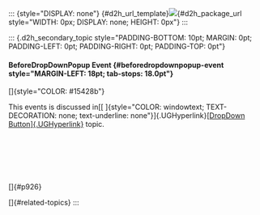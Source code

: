 ::: {style="DISPLAY: none"}
[](ms-xhelp:///?Id=d2h_url_template){#d2h_url_template}![](!package_url!){#d2h_package_url style="WIDTH: 0px; DISPLAY: none; HEIGHT: 0px"}
:::

::: {.d2h_secondary_topic style="PADDING-BOTTOM: 10pt; MARGIN: 0pt; PADDING-LEFT: 0pt; PADDING-RIGHT: 0pt; PADDING-TOP: 0pt"}
#### BeforeDropDownPopup Event {#beforedropdownpopup-event style="MARGIN-LEFT: 18pt; tab-stops: 18.0pt"}

[]{style="COLOR: #15428b"} 

This events is discussed in[[ ]{style="COLOR: windowtext; TEXT-DECORATION: none; text-underline: none"}]{.UGHyperlink}[[DropDown Button]{.UGHyperlink}](../../../../../../../../Documents%20and%20Settings/sylviap/Desktop/Tools%20-%20Part%202.docx#_DropDown_Button) topic.

 

 

 

[]{#p926} 

[]{#related-topics}
:::
